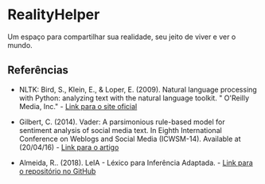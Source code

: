 # RealityHelper
Um espaço para compartilhar sua realidade, seu jeito de viver e ver o mundo.

## Referências
- NLTK: Bird, S., Klein, E., & Loper, E. (2009). Natural language processing with Python: analyzing text with the natural language toolkit. " O&#x27;Reilly Media, Inc." - [Link para o site oficial](https://www.nltk.org/)

- Gilbert, C. (2014). Vader: A parsimonious rule-based model for sentiment analysis of social media text. In Eighth International Conference on Weblogs and Social Media (ICWSM-14). Available at (20/04/16) - [Link para o artigo](http://comp.social.gatech.edu/papers/icwsm14.vader.hutto.pdf)

- Almeida, R.. (2018). LeIA - Léxico para Inferência Adaptada. - [Link para o repositório no GitHub](https://github.com/rafjaa/LeIA)
